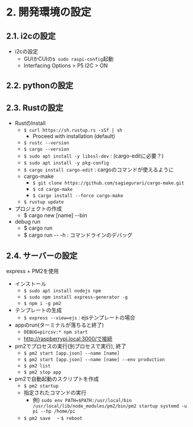 # 2. 開発環境の設定

## 2.1. i2cの設定

- i2cの設定
  - GUIかCUIの```$ sudo raspi-config```起動
  - Interfacing Options > P5 I2C > ON

## 2.2. pythonの設定

## 2.3. Rustの設定

- RustのInstall
  - ```$ curl https://sh.rustup.rs -sSf | sh```
    - Proceed with installation (default)
  - ```$ rustc --version```
  - ```$ cargo --version```
  - ```$ sudo apt install -y libssl-dev``` : (cargo-editに必要？)
  - ```$ sudo apt install -y pkg-config```
  - ```$ cargo install cargo-edit``` : cargoのコマンドが使えるように
  - cargo-make 
    - ```$ git clone https://github.com/sagiegurari/cargo-make.git```
    - ```$ cd cargo-make```
    - ```$ cargo install --force cargo-make```
  - ```$ rustup update```
- プロジェクトの作成
  - $ cargo new [name] --bin
- debug run
  - $ cargo run
  - $ cargo run -- -h : コマンドラインのデバッグ

## 2.4. サーバーの設定

express + PM2を使用

- インストール
  - ```$ sudo apt install nodejs npm```
  - ```$ sudo npm install express-generator -g```
  - ```$ npm i -g pm2```
- テンプレートの生成
  - ```$ express --view=ejs``` : ejsテンプレートの場合
- appのrun(ターミナルが落ちると終了)
  - ```DEBUG=pircsv:* npm start```
  - http://raspberrypi.local:3000/で接続
- pm2でプロセスの実行(別プロセスで実行), 終了
  - ```$ pm2 start [app.json] --name [name]```
  - ```$ pm2 start [app.json] --name [name] --env production```
  - ```$ pm2 list```
  - ```$ pm2 stop app```
- pm2で自動起動のスクリプトを作成
  - ```$ pm2 startup```
  - 指定されたコマンドの実行
    - 例) ```sudo env PATH=$PATH:/usr/local/bin /usr/local/lib/node_modules/pm2/bin/pm2 startup systemd -u pi --hp /home/pi```
  - ```$ pm2 save```
　- ```$ reboot```
